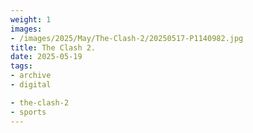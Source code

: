 ```yaml
---
weight: 1
images:
- /images/2025/May/The-Clash-2/20250517-P1140982.jpg
title: The Clash 2.
date: 2025-05-19
tags:
- archive
- digital

- the-clash-2
- sports
---
```


